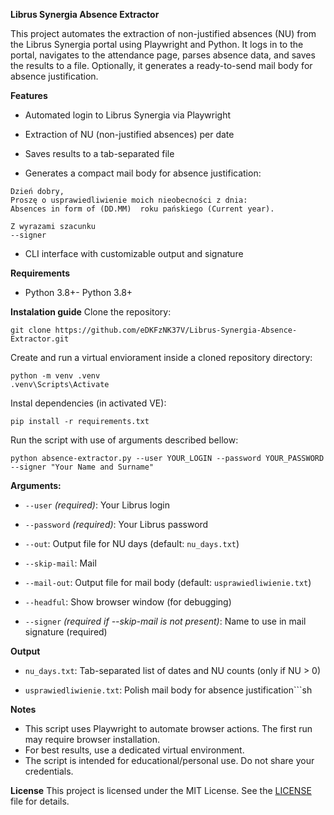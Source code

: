 **Librus Synergia Absence Extractor**

This project automates the extraction of non-justified absences (NU) from the Librus Synergia portal using Playwright and Python. It logs in to the portal, navigates to the attendance page, parses absence data, and saves the results to a file. Optionally, it generates a ready-to-send mail body for absence justification.

**Features**

- Automated login to Librus Synergia via Playwright

- Extraction of NU (non-justified absences) per date

- Saves results to a tab-separated file

- Generates a compact mail body for absence justification:
```
Dzień dobry,
Proszę o usprawiedliwienie moich nieobecności z dnia:
Absences in form of (DD.MM)  roku pańskiego (Current year).

Z wyrazami szacunku
--signer
```
- CLI interface with customizable output and signature

**Requirements**

- Python 3.8+- Python 3.8+

**Instalation guide**
Clone the repository:
```
git clone https://github.com/eDKFzNK37V/Librus-Synergia-Absence-Extractor.git
```
Create and run a virtual enviorament inside a cloned repository directory:
```
python -m venv .venv
.venv\Scripts\Activate
```
Instal dependencies (in activated VE):
```
pip install -r requirements.txt
```
Run the script with use of arguments described bellow:
```
python absence-extractor.py --user YOUR_LOGIN --password YOUR_PASSWORD --signer "Your Name and Surname" 

```  

**Arguments:**

- `--user` _(required)_: Your Librus login

- `--password` _(required)_: Your Librus password 

- `--out`: Output file for NU days (default: `nu_days.txt`) 

- `--skip-mail`: Mail

- `--mail-out`: Output file for mail body (default: `usprawiedliwienie.txt`) 
  
- `--headful`: Show browser window (for debugging)

- `--signer` _(required if --skip-mail is not present)_: Name to use in mail signature (required) 

**Output**

- `nu_days.txt`: Tab-separated list of dates and NU counts (only if NU > 0)

- `usprawiedliwienie.txt`: Polish mail body for absence justification```sh

**Notes**
- This script uses Playwright to automate browser actions. The first run may require browser installation.
- For best results, use a dedicated virtual environment.
- The script is intended for educational/personal use. Do not share your credentials.

**License**
This project is licensed under the MIT License. See the [LICENSE](LICENSE) file for details.
